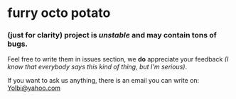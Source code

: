 # furry octo potato
### (just for clarity) project is ___unstable___ and may contain tons of bugs.  
Feel free to write them in issues section, we **do** appreciate your feedback
_(I know that everybody says this kind of thing, but I'm serious)_.

If you want to ask us anything, there is an email you can write on: Yolbi@yahoo.com
